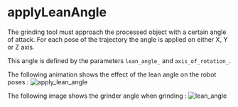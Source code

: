 # applyLeanAngle

The grinding tool must approach the processed object with a certain angle of attack. For each pose of the trajectory the angle is applied on either X, Y or Z axis.

This angle is defined by the parameters `lean_angle_` and `axis_of_rotation_`.

The following animation shows the effect of the lean angle on the robot poses :
![apply_lean_angle](apply_lean_angle.gif)

The following image shows the grinder angle when grinding :
![lean_angle](lean_angle.png)
